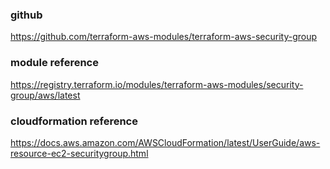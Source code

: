 ### github
https://github.com/terraform-aws-modules/terraform-aws-security-group

### module reference
https://registry.terraform.io/modules/terraform-aws-modules/security-group/aws/latest

### cloudformation reference
https://docs.aws.amazon.com/AWSCloudFormation/latest/UserGuide/aws-resource-ec2-securitygroup.html